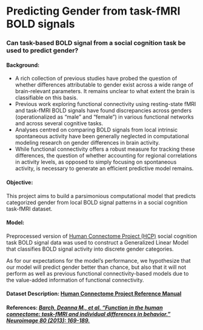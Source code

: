 # Predicting Gender from task-fMRI BOLD signals
### Can task-based BOLD signal from a social cognition task be used to predict gender?

#### Background:
- A rich collection of previous studies have probed the question of whether differences attributable to gender exist across a wide range of brain-relevant parameters. It remains unclear to what extent the brain is classifiable on this basis. 
- Previous work exploring functional connectivity using resting-state fMRI and task-fMRI BOLD signals have found discrepancies across genders (operationalized as “male” and “female”) in various functional networks and across several cognitive tasks. 
- Analyses centred on comparing BOLD signals from local intrinsic spontaneous activity have been generally neglected in computational modeling research on gender differences in brain activity. 
- While functional connectivity offers a robust measure for tracking these differences, the question of whether accounting for regional correlations in activity levels, as opposed to simply focusing on spontaneous activity, is necessary to generate an efficient predictive model remains. 

#### Objective:
This project aims to build a parsimonious computational model that predicts categorized gender from local BOLD signal patterns in a social cognition task-fMRI dataset. 

#### Model:
Preprocessed version of [Human Connectome Project (HCP)](https://www.humanconnectome.org/study/hcp-young-adult/overview) social cognition task BOLD signal data was used to construct a Generalized Linear Model that classifies BOLD signal activity into discrete gender categories. 

As for our expectations for the model’s performance, we hypothesize that our model will predict gender better than chance, but also that it will not perform as well as previous functional connectivity-based models due to the value-added information of functional connectivity. 

#### Dataset Description: [Human Connectome Project Reference Manual](https://www.google.com/url?sa=t&rct=j&q=&esrc=s&source=web&cd=&cad=rja&uact=8&ved=2ahUKEwjQuNG1psXzAhUKAcAKHRk3CE4QFnoECAkQAQ&url=https%3A%2F%2Fwww.humanconnectome.org%2Fstorage%2Fapp%2Fmedia%2Fdocumentation%2Fs1200%2FHCP_S1200_Release_Reference_Manual.pdf&usg=AOvVaw21GMrvh_Ri0whYIlc6qMPK)
#### References: *[Barch, Deanna M., et al. “Function in the human connectome: task-fMRI and individual differences in behavior.” Neuroimage 80 (2013): 169-189.](https://www.ncbi.nlm.nih.gov/pmc/articles/PMC4011498/)*
